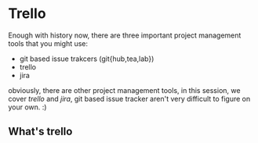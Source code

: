 # Trello
Enough with history now, there are three important project management tools that you might use:

* git based issue trakcers (git{hub,tea,lab})
* trello
* jira

obviously, there are other project management tools, 
in this session, we cover *trello* and *jira*, git based issue tracker aren't very difficult to figure on your own. :)

## What's trello
